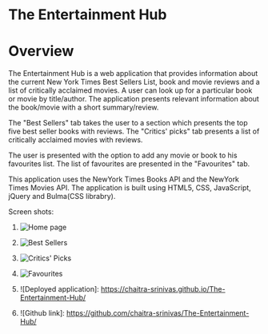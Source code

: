 # The Entertainment Hub
# Overview

The Entertainment Hub is a web application that provides information about the current New York Times Best Sellers List, book and movie reviews and a list of critically acclaimed movies. A user can look up for a particular book or movie by title/author. 
The application presents relevant information about the book/movie with a short summary/review. 

The "Best Sellers" tab takes the user to a section which presents the top five best seller books with reviews.
The "Critics' picks" tab presents a list of critically acclaimed movies with reviews. 

The user is presented with the option to add any movie or book to his favourites list. The list of favourites are presented in the "Favourites" tab. 

This application uses the NewYork Times Books API and the NewYork Times Movies API.
The application is built using HTML5, CSS, JavaScript, jQuery and Bulma(CSS librabry).


Screen shots:
1. ![Home page](./assets/images/)
2. ![Best Sellers](./assets/images/)
3. ![Critics' Picks](./assets/images/)
4. ![Favourites](./assets/images/)


1. ![Deployed application]: https://chaitra-srinivas.github.io/The-Entertainment-Hub/
2. ![Github link]: https://github.com/chaitra-srinivas/The-Entertainment-Hub/

